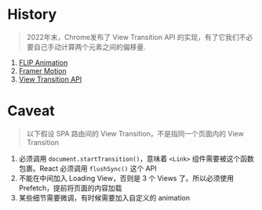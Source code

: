 # History

> 2022年末，Chrome发布了 View Transition API 的实现，有了它我们不必要自己手动计算两个元素之间的偏移量.

1. [FLIP Animation](https://aerotwist.com/blog/flip-your-animations/)
2. [Framer Motion](https://www.framer.com/motion/)
3. [View Transition API](https://developer.chrome.com/docs/web-platform/view-transitions)


# Caveat

> 以下假设 SPA 路由间的 View Transition，不是指同一个页面内的 View Transition

1. 必须调用 `document.startTransition()`，意味着 `<Link>` 组件需要被这个函数包裹。React 必须调用 `flushSync()` 这个 API
2. 不能在中间加入 Loading View，否则是 3 个 Views 了。所以必须使用 Prefetch，提前将页面的内容加载
3. 某些细节需要微调，有时候需要加入自定义的 animation
